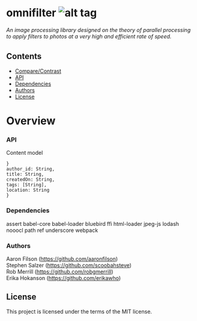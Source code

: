 # omnifilter        ![alt tag](https://travis-ci.org/ocgears/omnifilter.svg?branch=master)
###### An image processing library designed on the theory of parallel processing to apply filters to photos at a very high and efficient rate of speed.

## Contents
+   [Compare/Contrast](https://github.com/ocgears/omnifilter#overview)
+   [API](https://github.com/ocgears/omnifilter#api)
+   [Dependencies](https://github.com/ocgears/omnifilter#dependencies)
+   [Authors](https://github.com/ocgears/omnifilter#authors)
+   [License](https://github.com/ocgears/omnifilter#license)

# Overview

### API
Content model
```
}
author_id: String,
title: String,
createdOn: String,
tags: [String],
location: String
}
```

### Dependencies
assert
babel-core
babel-loader
bluebird
ffi
html-loader
jpeg-js
lodash
nooocl
path
ref
underscore
webpack

### Authors
Aaron Filson (https://github.com/aaronfilson)<br/>
Stephen Salzer (https://github.com/scoobahsteve)</br>
Rob Merrill (https://github.com/robgmerrill)</br>
Erika Hokanson (https://github.com/erikawho)<br/>

## License

This project is licensed under the terms of the MIT license.
